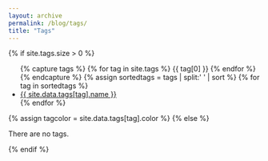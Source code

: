 ```yaml
---
layout: archive
permalink: /blog/tags/
title: "Tags"
---
```

{% if site.tags.size > 0 %}
<ul>
	{% capture tags %}
		{% for tag in site.tags %}
			{{ tag[0] }}
		{% endfor %}
	{% endcapture %}
	{% assign sortedtags = tags | split:' ' | sort %}
		{% for tag in sortedtags %}
  			<li><a id = "{{ tag }}" class='t' href="{{ site.url }}/blog/tags/{{ tag }}">{{ site.data.tags[tag].name }}</a></li>
		{% endfor %}
</ul>
{% assign tagcolor = site.data.tags[tag].color %}
<style>
{% if tagcolor %}
	#{{ tag }}{
				border-bottom-color:#{{ tagcolor }};
				box-shadow:inset 0 -3px 0 #{{ tagcolor }};
			}
			#{{ tag }}:hover, #{{ tag }}:active{
				background:#{{ tagcolor }};
			}
   	{% endif %}
</style>
{% else %}
<p class='notice-brown'>There are no tags.</p>
{% endif %}
